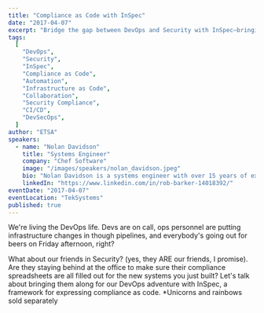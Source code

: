 ```yaml
---
title: "Compliance as Code with InSpec"
date: "2017-04-07"
excerpt: "Bridge the gap between DevOps and Security with InSpec—bringing compliance into the pipeline so everyone can join the adventure (even Security)."
tags:
  [
    "DevOps",
    "Security",
    "InSpec",
    "Compliance as Code",
    "Automation",
    "Infrastructure as Code",
    "Collaboration",
    "Security Compliance",
    "CI/CD",
    "DevSecOps",
  ]
author: "ETSA"
speakers:
  - name: "Nolan Davidson"
    title: "Systems Engineer"
    company: "Chef Software"
    image: "/images/speakers/nolan_davidson.jpeg"
    bio: "Nolan Davidson is a systems engineer with over 15 years of experience.  Currently an engineer for Chef Software, Nolan focuses on infrastructure design, automation, and application delivery.  He also spends time on tool development, both internal and contributing to open source automation related projects. When not automating all the things, he enjoys video games, reading, and failing miserably at keeping up with his wife and two daughters."
    linkedIn: "https://www.linkedin.com/in/rob-barker-14018392/"
eventDate: "2017-04-07"
eventLocation: "TekSystems"
published: true
---
```


We're living the DevOps life. Devs are on call, ops personnel are putting infrastructure changes in though pipelines, and everybody's going out for beers on Friday afternoon, right?

What about our friends in Security? (yes, they ARE our friends, I promise). Are they staying behind at the office to make sure their compliance spreadsheets are all filled out for the new systems you just built? Let's talk about bringing them along for our DevOps adventure with InSpec, a framework for expressing compliance as code. \*Unicorns and rainbows sold separately
